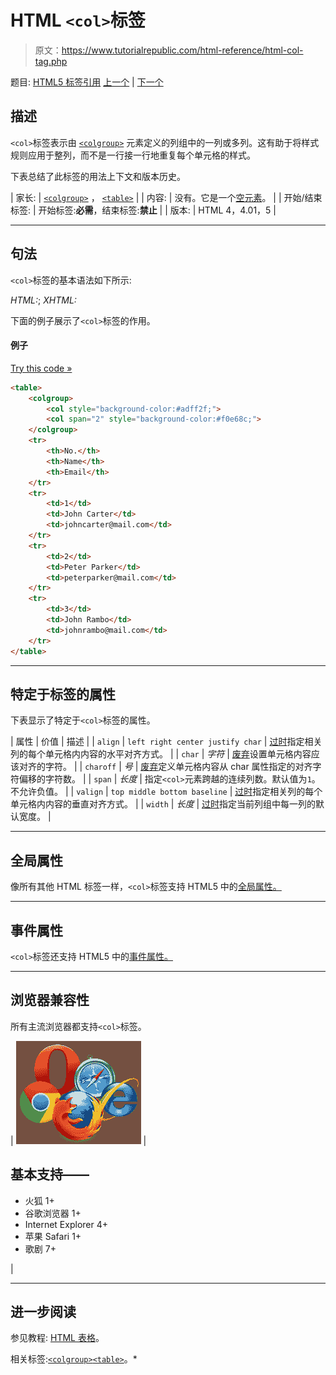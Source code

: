 # HTML `<col>`标签

> 原文：<https://www.tutorialrepublic.com/html-reference/html-col-tag.php>

题目: [HTML5 标签引用](html5-tags.php) [上一个](html-code-tag.php) | [下一个](html-colgroup-tag.php)

## 描述

`<col>`标签表示由 [`<colgroup>`](html-colgroup-tag.php) 元素定义的列组中的一列或多列。这有助于将样式规则应用于整列，而不是一行接一行地重复每个单元格的样式。

下表总结了此标签的用法上下文和版本历史。

| 家长: | [`<colgroup>`](html-colgroup-tag.php) ， [`<table>`](html-table-tag.php) |
| 内容: | 没有。它是一个[空元素](../html-tutorial/html-elements.php#empty-elements)。 |
| 开始/结束标签: | 开始标签:**必需**，结束标签:**禁止** |
| 版本: | HTML 4，4.01，5 |

* * *

## 句法

`<col>`标签的基本语法如下所示:

*HTML:*<col>; *XHTML:*<col />

下面的例子展示了`<col>`标签的作用。

#### 例子

[Try this code »](../codelab.php?topic=html&file=col-tag "Try this code using online Editor") 

```html
<table>
    <colgroup>
        <col style="background-color:#adff2f;">
        <col span="2" style="background-color:#f0e68c;">
    </colgroup>
    <tr>
        <th>No.</th>
        <th>Name</th>
        <th>Email</th>
    </tr>
    <tr>
        <td>1</td>
        <td>John Carter</td>
        <td>johncarter@mail.com</td>
    </tr>
    <tr>
        <td>2</td>
        <td>Peter Parker</td>
        <td>peterparker@mail.com</td>
    </tr>
    <tr>
        <td>3</td>
        <td>John Rambo</td>
        <td>johnrambo@mail.com</td>
    </tr>
</table>
```

  ** * *

## 特定于标签的属性

下表显示了特定于`<col>`标签的属性。

| 属性 | 价值 | 描述 |
| `align` | `left
right
center
justify
char` | [过时](../definitions.php#obsolete "Not supported in HTML5")指定相关列的每个单元格内内容的水平对齐方式。 |
| `char` | *字符* | [废弃](../definitions.php#obsolete "Not supported in HTML5")设置单元格内容应该对齐的字符。 |
| `charoff` | *号* | [废弃](../definitions.php#obsolete "Not supported in HTML5")定义单元格内容从 char 属性指定的对齐字符偏移的字符数。 |
| `span` | *长度* | 指定`<col>`元素跨越的连续列数。默认值为`1`。不允许负值。 |
| `valign` | `top
middle
bottom
baseline` | [过时](../definitions.php#obsolete "Not supported in HTML5")指定相关列的每个单元格内内容的垂直对齐方式。 |
| `width` | *长度* | [过时](../definitions.php#obsolete "Not supported in HTML5")指定当前列组中每一列的默认宽度。 |

* * *

## 全局属性

像所有其他 HTML 标签一样，`<col>`标签支持 HTML5 中的[全局属性。](html5-global-attributes.php)

* * *

## 事件属性

`<col>`标签还支持 HTML5 中的[事件属性。](html5-event-attributes.php)

* * *

## 浏览器兼容性

所有主流浏览器都支持`<col>`标签。

| ![Browsers Icon](img/e9331123c77668c1832e541c2fca1002.png) | 

## 基本支持——

*   火狐 1+
*   谷歌浏览器 1+
*   Internet Explorer 4+
*   苹果 Safari 1+
*   歌剧 7+

 |

* * *

## 进一步阅读

参见教程: [HTML 表格](../html-tutorial/html-tables.php)。

相关标签:[`<colgroup>`](html-colgroup-tag.php)[`<table>`](html-table-tag.php)。*